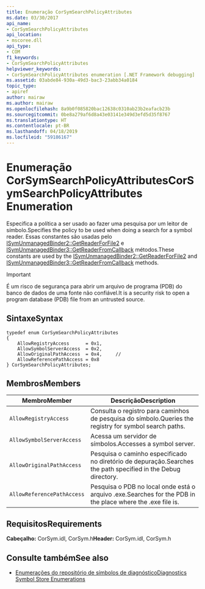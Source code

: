 ```yaml
---
title: Enumeração CorSymSearchPolicyAttributes
ms.date: 03/30/2017
api_name:
- CorSymSearchPolicyAttributes
api_location:
- mscoree.dll
api_type:
- COM
f1_keywords:
- CorSymSearchPolicyAttributes
helpviewer_keywords:
- CorSymSearchPolicyAttributes enumeration [.NET Framework debugging]
ms.assetid: 03abde84-930a-49d3-bac3-23abb34a0184
topic_type:
- apiref
author: mairaw
ms.author: mairaw
ms.openlocfilehash: 8a9b0f085820bac12638c0310ab23b2eafacb23b
ms.sourcegitcommit: 0be8a279af6d8a43e03141e349d3efd5d35f8767
ms.translationtype: HT
ms.contentlocale: pt-BR
ms.lasthandoff: 04/18/2019
ms.locfileid: "59186167"
---
```

# <a name="corsymsearchpolicyattributes-enumeration"></a><span data-ttu-id="9db03-102">Enumeração CorSymSearchPolicyAttributes</span><span class="sxs-lookup"><span data-stu-id="9db03-102">CorSymSearchPolicyAttributes Enumeration</span></span>
<span data-ttu-id="9db03-103">Especifica a política a ser usado ao fazer uma pesquisa por um leitor de símbolo.</span><span class="sxs-lookup"><span data-stu-id="9db03-103">Specifies the policy to be used when doing a search for a symbol reader.</span></span> <span data-ttu-id="9db03-104">Essas constantes são usadas pelo [ISymUnmanagedBinder2::GetReaderForFile2](../../../../docs/framework/unmanaged-api/diagnostics/isymunmanagedbinder2-getreaderforfile2-method.md) e [ISymUnmanagedBinder3::GetReaderFromCallback](../../../../docs/framework/unmanaged-api/diagnostics/isymunmanagedbinder3-getreaderfromcallback-method.md) métodos.</span><span class="sxs-lookup"><span data-stu-id="9db03-104">These constants are used by the [ISymUnmanagedBinder2::GetReaderForFile2](../../../../docs/framework/unmanaged-api/diagnostics/isymunmanagedbinder2-getreaderforfile2-method.md) and [ISymUnmanagedBinder3::GetReaderFromCallback](../../../../docs/framework/unmanaged-api/diagnostics/isymunmanagedbinder3-getreaderfromcallback-method.md) methods.</span></span>  
  
> [!IMPORTANT]
>  <span data-ttu-id="9db03-105">É um risco de segurança para abrir um arquivo de programa (PDB) do banco de dados de uma fonte não confiável.</span><span class="sxs-lookup"><span data-stu-id="9db03-105">It is a security risk to open a program database (PDB) file from an untrusted source.</span></span>  
  
## <a name="syntax"></a><span data-ttu-id="9db03-106">Sintaxe</span><span class="sxs-lookup"><span data-stu-id="9db03-106">Syntax</span></span>  
  
```  
typedef enum CorSymSearchPolicyAttributes  
{  
    AllowRegistryAccess      = 0x1,       
    AllowSymbolServerAccess  = 0x2,  
    AllowOriginalPathAccess  = 0x4,     //      
    AllowReferencePathAccess = 0x8  
} CorSymSearchPolicyAttributes;  
```  
  
## <a name="members"></a><span data-ttu-id="9db03-107">Membros</span><span class="sxs-lookup"><span data-stu-id="9db03-107">Members</span></span>  
  
|<span data-ttu-id="9db03-108">Membro</span><span class="sxs-lookup"><span data-stu-id="9db03-108">Member</span></span>|<span data-ttu-id="9db03-109">Descrição</span><span class="sxs-lookup"><span data-stu-id="9db03-109">Description</span></span>|  
|------------|-----------------|  
|`AllowRegistryAccess`|<span data-ttu-id="9db03-110">Consulta o registro para caminhos de pesquisa do símbolo.</span><span class="sxs-lookup"><span data-stu-id="9db03-110">Queries the registry for symbol search paths.</span></span>|  
|`AllowSymbolServerAccess`|<span data-ttu-id="9db03-111">Acessa um servidor de símbolos.</span><span class="sxs-lookup"><span data-stu-id="9db03-111">Accesses a symbol server.</span></span>|  
|`AllowOriginalPathAccess`|<span data-ttu-id="9db03-112">Pesquisa o caminho especificado no diretório de depuração.</span><span class="sxs-lookup"><span data-stu-id="9db03-112">Searches the path specified in the Debug directory.</span></span>|  
|`AllowReferencePathAccess`|<span data-ttu-id="9db03-113">Pesquisa o PDB no local onde está o arquivo .exe.</span><span class="sxs-lookup"><span data-stu-id="9db03-113">Searches for the PDB in the place where the .exe file is.</span></span>|  
  
## <a name="requirements"></a><span data-ttu-id="9db03-114">Requisitos</span><span class="sxs-lookup"><span data-stu-id="9db03-114">Requirements</span></span>  
 <span data-ttu-id="9db03-115">**Cabeçalho:** CorSym.idl, CorSym.h</span><span class="sxs-lookup"><span data-stu-id="9db03-115">**Header:** CorSym.idl, CorSym.h</span></span>  
  
## <a name="see-also"></a><span data-ttu-id="9db03-116">Consulte também</span><span class="sxs-lookup"><span data-stu-id="9db03-116">See also</span></span>

- [<span data-ttu-id="9db03-117">Enumerações do repositório de símbolos de diagnóstico</span><span class="sxs-lookup"><span data-stu-id="9db03-117">Diagnostics Symbol Store Enumerations</span></span>](../../../../docs/framework/unmanaged-api/diagnostics/diagnostics-symbol-store-enumerations.md)
